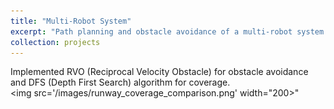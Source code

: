 ```yaml
---
title: "Multi-Robot System"
excerpt: "Path planning and obstacle avoidance of a multi-robot system (5 drones) for FOD (Foreign Object Debris) detection on runways.<br/><img src='/images/runway_coverage_comparison.png' width="200>"
collection: projects
---
```


Implemented RVO (Reciprocal Velocity Obstacle) for obstacle avoidance and DFS (Depth First Search) algorithm for coverage.
<br/><img src='/images/runway_coverage_comparison.png' width="200>"
